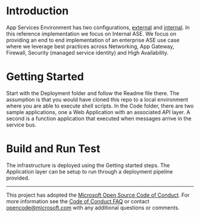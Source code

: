 # Introduction 
App Services Environment has two configurations, [external]( /azure/app-service/environment/create-external-ase) and [internal]( /azure/app-service/environment/create-ilb-ase).  In this reference implementation we focus on Internal ASE. We focus on providing an end to end implementation of an enterprise ASE use case where we leverage best practices across Networking, App Gateway, Firewall, Security (managed service identity) and High Availability.   

# Getting Started
Start with the Deployment folder and follow the Readme file there.  The assumption is that you would have cloned this repo to a local environment where you are able to execute shell scripts.
In the Code folder, there are two sample applications, one a Web Application with an associated API layer.  A second is a function application that executed when messages arrive in the service bus.    


# Build and Run Test
The infrastructure is deployed using the Getting started steps.  The Application layer can be setup to run through a deployment pipeline provided.    

---

This project has adopted the [Microsoft Open Source Code of Conduct](https://opensource.microsoft.com/codeofconduct/). For more information see the [Code of Conduct FAQ](https://opensource.microsoft.com/codeofconduct/faq/) or contact [opencode@microsoft.com](mailto:opencode@microsoft.com) with any additional questions or comments.
